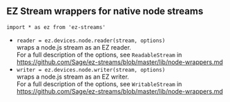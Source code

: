 ## EZ Stream wrappers for native node streams

`import * as ez from 'ez-streams'`

* `reader = ez.devices.node.reader(stream, options)`  
  wraps a node.js stream as an EZ reader.  
  For a full description of the options, see `ReadableStream` in
  https://github.com/Sage/ez-streams/blob/master/lib/node-wrappers.md 
* `writer = ez.devices.node.writer(stream, options)`  
  wraps a node.js stream as an EZ writer.  
  For a full description of the options, see `WritableStream` in
  https://github.com/Sage/ez-streams/blob/master/lib/node-wrappers.md 
